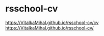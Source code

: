 # rsschool-cv
https://VitalkaMihal.github.io/rsschool-cv/cv
https://VitalkaMihal.github.io/rsschool-cv/
